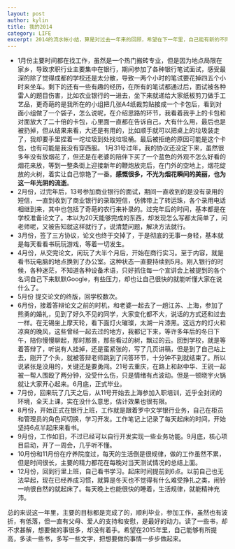 ```yaml
---
layout: post
author: kylin
title: 我的2014
category: LIFE 
excerpt: 2014的流水帐小结，算是对过去一年来的回顾，希望在下一年里，自己能有新的不同。
---
```

- 1月份主要时间都在找工作，虽然是一个热门搬砖专业，但是因为地点局限在家乡，导致求职行业主要集中在银行，期间参加了各种银行笔试面试，感受最深的除了觉得成都的学校还是太分散，导致一两个小时的笔试要花掉四五个小时来坐车。剩下的还有一些有趣的经历，在所有的笔试都通过后，面试被各种雷人的题目伤害，比如农业银行的一进去，坐下来就递给大家纸板剪刀做手工艺品，更奇葩的是我所在的小组把几张A4纸裁剪贴接成一个卡包后，看到对面小组做了一个袋子，怎么说呢，在介绍思路的环节，我看着我手上的卡包和对面放大了二十倍的卡包，心里面一直都在告诉自己，大有什么用，最后也是被扔掉，但从结果来看，大还是有用的，比如顺手就可以把桌上的垃圾装走了，我却要手里捏着一坨垃圾到处找垃圾桶。最后被拒绝的原因可能是这个卡包，也有可能是我没有穿西服。
1月31号过年，我的协议还没定下来，虽然很多年没有放烟花了，但还是在老婆的陪伴下买了一个蓝色的外观不怎么好看的烟花来放，等到一整条街上迎接新年的鞭炮放完后，在门外的空地上，烟花绽放的火树，着实让自己惊艳了一番。**感慨很多，不光为烟花瞬间的美丽，也为这一年光阴的流逝**。
- 2月份，过完年后，13号参加商业银行的面试，期间一直收到的是没有录用的短信，一直到收到了商业银行的录取短信，仿佛带上了转运珠，各个录用电话相继到来，其中也包括了奇葩的农行来补录的。过完年后的时间，基本都是在学校准备论文了。本以为20天能够完成的东西，却发现怎么写都太简单了，问老师呢，又被告知就这样就行了，说清楚问题，解决方法就行。
- 3月份，签了三方协议，论文也终于交掉了，于是彻底的无事一身轻，基本就是每天看看书玩玩游戏，等着一切发生。
- 4月份，从交完论文，闲玩了大半个月后，开始在商行实习。至于内容，就是看书玩电脑的地点换到了办公室。这种状态一直要持续到5月。刚入银行的时候，各种迷茫，不知道各种设备术语，只好抓住每一个宣讲会上被提到的各个名词自己下来默默Google，有些压力，却也让自己很快的就能听懂大家在说什么了。
- 5月份 提交论文的终版，回学校数次。
- 6月份，接着答辩论文之前的时机，和老婆一起去了一趟江苏、上海，参加了熊勇的婚礼，见到了好久不见的同学，大家变化都不大，说话的方式还和过去一样。在无锡坐上摩天轮，看下面灯火璀璨，太湖一片漆黑。这远方的灯火和凉爽的晚风，这些曾经一起去过的地方，我都记下来，等许多年后的冬日下午，陪你慢慢聊起，那时那景，那些看过的树，飘过的云。回到学校，就是等着答辩了，听说有人挂掉，还是蛮紧张的，写了几页讲稿，但是到了自己站上去，刚开了个头，就被答辩老师跳到了问答环节，十分钟不到就结束了。所以说紧张是没用的，关键还是要勇闯。21号去重庆，在路上和赵中华、王锐一起被一帮人围殴了两分钟，没受什么伤，只是情绪有点波动。但是一顿晓宇火锅就让大家开心起来。6月底，正式毕业。
- 7月份，回来玩了几天之后，从11号开始去上海参加入职培训，近乎全封闭的环境，全天上课，实在没什么意思，估计效果也很有限。
- 8月份，开始正式在银行上班，工作就是跟着罗中文学银行业务，自己在柜员和管理员的角色间切换，学习开发。工作笔记上记录了每天起床的时间，开始坚持6点半起床来看书。
- 9月份，工作如旧，不过已经可以自行开发实现一些业务功能。9月底，核心项目启动，开了一周会，几乎听不懂。
- 10月份和11月份在疗养院度过，每天的生活倒是很规律，做的工作虽然不累，但是时间很长，主要的精力都花在每晚对当天测试情况的总结上面。
- 12月份，回到行里上班，自己看书学习。起床时间提前到6点。以前自己也无法早起，现在已经养成习惯，就算是冬天也不觉得有什么难受挣扎之类，闹铃一响很自然的就起床了。每天晚上也能很快的睡着，生活规律，就能精神充沛。

总的来说这一年里，主要的目标都是完成了的，顺利毕业，参加工作，虽然也有波折，有低落，但一直有父母、爱人的支持和安慰，是最好的动力。读了一些书，却不求甚解，想要做的事很多，却没有着手。希望在2015年里，自己能够有所提高，多读一些书，多写一些文字，把想要做的事情一步步做起来。
